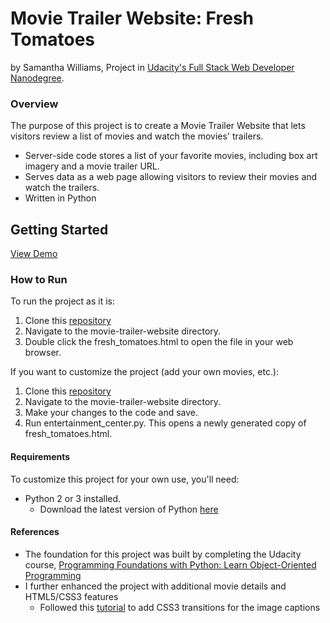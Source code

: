 # Movie Trailer Website: Fresh Tomatoes
by Samantha Williams, Project in [Udacity's Full Stack Web Developer Nanodegree](https://www.udacity.com/course/full-stack-web-developer-nanodegree--nd004).

### Overview
The purpose of this project is to create a Movie Trailer Website that lets visitors review a list of movies and watch the movies' trailers.
- Server-side code stores a list of your favorite movies, including box art imagery and a movie trailer URL.
- Serves data as a web page allowing visitors to review their movies and watch the trailers.
- Written in Python

## Getting Started
[View Demo](http://swilliams13.github.io/udacity-fullstack/project1/fresh_tomatoes.html)

### How to Run
To run the project as it is:

1. Clone this [repository](https://github.com/swilliams13/udacity-fullstack.git)
2. Navigate to the movie-trailer-website directory.
3. Double click the fresh_tomatoes.html to open the file in your web browser.

If you want to customize the project (add your own movies, etc.):

1. Clone this [repository](https://github.com/swilliams13/udacity-fullstack.git)
2. Navigate to the movie-trailer-website directory.
3. Make your changes to the code and save.
4. Run entertainment_center.py. This opens a newly generated copy of fresh_tomatoes.html.

#### Requirements
To customize this project for your own use, you'll need:
- Python 2 or 3 installed.
	- Download the latest version of Python [here](https://www.python.org/downloads/)

#### References
- The foundation for this project was built by completing the Udacity course, [Programming Foundations with Python: Learn Object-Oriented Programming](https://www.udacity.com/course/programming-foundations-with-python--ud036-nd)
- I further enhanced the project with additional movie details and HTML5/CSS3 features
	- Followed this [tutorial](http://callmenick.com/post/image-captions-that-reveal-with-css3-transitions) to add CSS3 transitions for the image captions